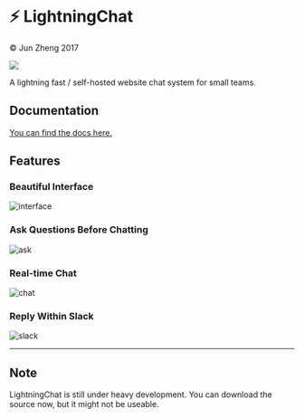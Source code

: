 # ⚡ LightningChat

&copy; Jun Zheng 2017

![](https://travis-ci.org/junthehacker/LightningChat.svg?branch=master)

A lightning fast / self-hosted website chat system for small teams.

## Documentation
[You can find the docs here.](https://lightningchat.junthehacker.com/docs/)

## Features

### Beautiful Interface

![interface](http://i.imgur.com/ZlBzfrb.gif)

### Ask Questions Before Chatting

![ask](https://i.imgur.com/sGM4EUE.gif)

### Real-time Chat
![chat](https://i.imgur.com/KDEdc40.gif)

### Reply Within Slack

![slack](https://i.imgur.com/thPf0Xv.gif)

-----------------------------------
## Note
LightningChat is still under heavy development. You can download the source now, but it might not be useable.
